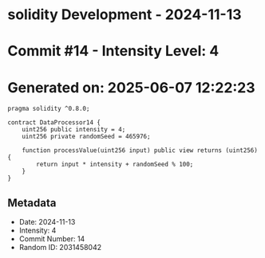 ﻿# solidity Development - 2024-11-13
# Commit #14 - Intensity Level: 4
# Generated on: 2025-06-07 12:22:23
```solidity
pragma solidity ^0.8.0;

contract DataProcessor14 {
    uint256 public intensity = 4;
    uint256 private randomSeed = 465976;

    function processValue(uint256 input) public view returns (uint256) {
        return input * intensity + randomSeed % 100;
    }
}
```
## Metadata
- Date: 2024-11-13
- Intensity: 4
- Commit Number: 14
- Random ID: 2031458042
